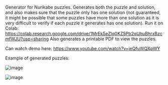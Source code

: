 Generator for Nurikabe puzzles. Generates both the puzzle and solution, and also makes sure that the puzzle only has one solution (not guaranteed, it might be possible that some puzzles have more than one solution as it is very difficult to verify if each puzzle it generates has one solution).
Run it on Colab: https://colab.research.google.com/drive/1MrEk5eZIq0KZ5Pb2qUhuBhrxBzcmfWJU?usp=sharing
Also generates a printable PDF to view the puzzles.

Can watch demo here: https://www.youtube.com/watch?v=jeQfuWQXpWY

Example of generated puzzles:


![image](https://github.com/user-attachments/assets/d2b84167-fa8c-449c-8d4b-b9cdd2694f25)


![image](https://github.com/user-attachments/assets/d772122d-7086-495e-8713-34ff804f92d0)
